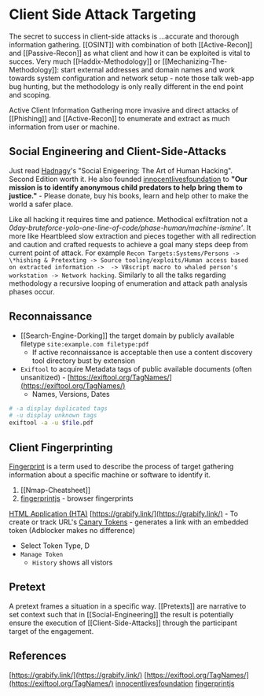 # Client Side Attack Targeting

The secret to success in client-side attacks is ...accurate and thorough information gathering. [[OSINT]] with combination of both [[Active-Recon]] and [[Passive-Recon]] as what client and how it can be exploited is vital to succes. Very much [[Haddix-Methodology]] or [[Mechanizing-The-Methodology]]: start external addresses and domain names and work towards system configuration and network setup - note those talk web-app bug hunting, but the methodology is only really different in the end point and scoping.

Active Client Information Gathering more invasive and direct attacks of [[Phishing]] and [[Active-Recon]] to enumerate and extract as much information from user or machine.

## Social Engineering and Client-Side-Attacks

Just read [Hadnagy](https://www.social-engineer.com/social-engineer-team/christopher-hadnagy/)'s "Social Enigeering: The Art of Human Hacking". Second Edition worth it. He also founded [innocentlivesfoundation](https://www.innocentlivesfoundation.org/our-team/chris-hadnagy/) to **"Our mission is to identify anonymous child predators to help bring them to justice."** - Please donate, buy his books, learn and help other to make the world a safer place.

Like all hacking it requires time and patience. Methodical exfiltration not a *0day-bruteforce-yolo-one-line-of-code/phase-human/machine-ismine'*. It more like Heartbleed slow extraction and pieces together with all redirection and caution and crafted requests to achieve a goal many steps deep from current point of attack. 
For example `Recon Targets:Systems/Persons -> \*hishing & Pretexting -> Source tooling/exploits/Human access based on extracted information ->  -> VBscript macro to whaled person's workstation -> Network hacking`. Similarly to all the talks regarding methodology a recursive looping of enumeration and attack path analysis phases occur.

## Reconnaissance

- [[Search-Engine-Dorking]]  the target domain by publicly available filetype `site:example.com filetype:pdf`
	- If active reconnaissance is acceptable then use a content discovery tool directory bust by extension
- `Exiftool` to acquire Metadata tags of public available documents (often unsanitized) - [https://exiftool.org/TagNames/](https://exiftool.org/TagNames/)
	- Names, Versions, Dates


```bash
# -a display duplicated tags
# -u display unknown tags
exiftool -a -u $file.pdf
```

## Client Fingerprinting

[Fingerprint](https://en.wikipedia.org/wiki/Device_fingerprint) is a term used to describe the process of target gathering information about a specific machine or software to identify it. 
1. [[Nmap-Cheatsheet]]
2. [fingerprintjs](https://github.com/fingerprintjs/fingerprintjs) - browser fingerprints

[HTML Application (HTA)](https://msdn.microsoft.com/en-us/library/ms536496(VS.85).aspx)
[https://grabify.link/](https://grabify.link/) - To create or track URL's
[Canary Tokens](https://canarytokens.com) - generates a link with an embedded token (Adblocker makes no difference)
- Select Token Type, D
- `Manage Token`
	- `History` shows all vistors

## Pretext

A pretext frames a situation in a specific way. [[Pretexts]] are narrative to set context such that in [[Social-Engineering]] the result is potentially ensure the execution of [[Client-Side-Attacks]] through the participant target of the engagement.

## References

[https://grabify.link/](https://grabify.link/)
[https://exiftool.org/TagNames/](https://exiftool.org/TagNames/)
[innocentlivesfoundation](https://www.innocentlivesfoundation.org/our-team/chris-hadnagy/) 
[fingerprintjs](https://github.com/fingerprintjs/fingerprintjs)